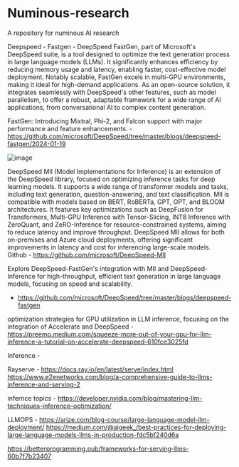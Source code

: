 # Numinous-research
A repository for numinous AI research

Deepspeed - 
Fastgen - DeepSpeed FastGen, part of Microsoft's DeepSpeed suite, is a tool designed to optimize the text generation process in large language models (LLMs). It significantly enhances efficiency by reducing memory usage and latency, enabling faster, cost-effective model deployment. Notably scalable, FastGen excels in multi-GPU environments, making it ideal for high-demand applications. As an open-source solution, it integrates seamlessly with DeepSpeed's other features, such as model parallelism, to offer a robust, adaptable framework for a wide range of AI applications, from conversational AI to complex content generation.

FastGen: Introducing Mixtral, Phi-2, and Falcon support with major performance and feature enhancements. - https://github.com/microsoft/DeepSpeed/tree/master/blogs/deepspeed-fastgen/2024-01-19

![image](https://github.com/MandilKarki/Numinous-research/assets/71919875/ffb5c871-1c6d-4508-9221-874bcdd51e6b)

DeepSpeed MII (Model Implementations for Inference) is an extension of the DeepSpeed library, focused on optimizing inference tasks for deep learning models. It supports a wide range of transformer models and tasks, including text generation, question-answering, and text classification. MII is compatible with models based on BERT, RoBERTa, GPT, OPT, and BLOOM architectures. It features key optimizations such as DeepFusion for Transformers, Multi-GPU Inference with Tensor-Slicing, INT8 Inference with ZeroQuant, and ZeRO-Inference for resource-constrained systems, aiming to reduce latency and improve throughput. DeepSpeed MII allows for both on-premises and Azure cloud deployments, offering significant improvements in latency and cost for inferencing large-scale models. Github - https://github.com/microsoft/DeepSpeed-MII

Explore DeepSpeed-FastGen's integration with MII and DeepSpeed-Inference for high-throughput, efficient text generation in large language models, focusing on speed and scalability. 
- https://github.com/microsoft/DeepSpeed/tree/master/blogs/deepspeed-fastgen

optimization strategies for GPU utilization in LLM inference, focusing on the integration of Accelerate and DeepSpeed - https://preemo.medium.com/squeeze-more-out-of-your-gpu-for-llm-inference-a-tutorial-on-accelerate-deepspeed-610fce3025fd





Inference - 

Rayserve - https://docs.ray.io/en/latest/serve/index.html
https://www.e2enetworks.com/blog/a-comprehensive-guide-to-llms-inference-and-serving-2

infernce topics - https://developer.nvidia.com/blog/mastering-llm-techniques-inference-optimization/




LLMOPS - https://arize.com/blog-course/large-language-model-llm-deployment/
https://medium.com/@aigeek_/best-practices-for-deploying-large-language-models-llms-in-production-fdc5bf240d6a


https://betterprogramming.pub/frameworks-for-serving-llms-60b7f7b23407
